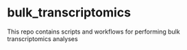 # bulk_transcriptomics
This repo contains scripts and workflows for performing bulk transcriptomics analyses
